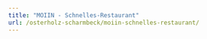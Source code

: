 ```yaml
---
title: "MOIIN - Schnelles-Restaurant"
url: /osterholz-scharmbeck/moiin-schnelles-restaurant/
---
```


